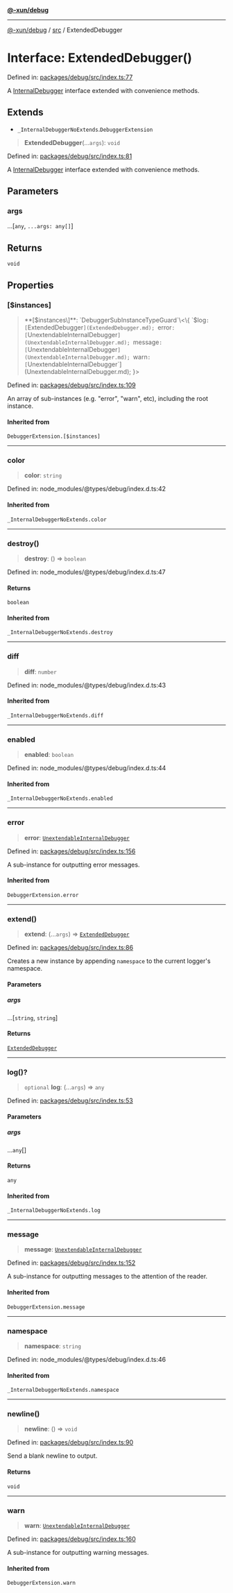 [**@-xun/debug**](../../README.md)

***

[@-xun/debug](../../README.md) / [src](../README.md) / ExtendedDebugger

# Interface: ExtendedDebugger()

Defined in: [packages/debug/src/index.ts:77](https://github.com/Xunnamius/rejoinder/blob/8a30e3e849ce1f6dc4f0e3024c6c25440d95742f/packages/debug/src/index.ts#L77)

A [InternalDebugger](InternalDebugger.md) interface extended with convenience methods.

## Extends

- `_InternalDebuggerNoExtends`.`DebuggerExtension`

> **ExtendedDebugger**(...`args`): `void`

Defined in: [packages/debug/src/index.ts:81](https://github.com/Xunnamius/rejoinder/blob/8a30e3e849ce1f6dc4f0e3024c6c25440d95742f/packages/debug/src/index.ts#L81)

A [InternalDebugger](InternalDebugger.md) interface extended with convenience methods.

## Parameters

### args

...\[`any`, `...args: any[]`\]

## Returns

`void`

## Properties

### \[$instances\]

> **\[$instances\]**: `DebuggerSubInstanceTypeGuard`\<\{ `$log`: [`ExtendedDebugger`](ExtendedDebugger.md); `error`: [`UnextendableInternalDebugger`](UnextendableInternalDebugger.md); `message`: [`UnextendableInternalDebugger`](UnextendableInternalDebugger.md); `warn`: [`UnextendableInternalDebugger`](UnextendableInternalDebugger.md); \}\>

Defined in: [packages/debug/src/index.ts:109](https://github.com/Xunnamius/rejoinder/blob/8a30e3e849ce1f6dc4f0e3024c6c25440d95742f/packages/debug/src/index.ts#L109)

An array of sub-instances (e.g. "error", "warn", etc), including the root
instance.

#### Inherited from

`DebuggerExtension.[$instances]`

***

### color

> **color**: `string`

Defined in: node\_modules/@types/debug/index.d.ts:42

#### Inherited from

`_InternalDebuggerNoExtends.color`

***

### destroy()

> **destroy**: () => `boolean`

Defined in: node\_modules/@types/debug/index.d.ts:47

#### Returns

`boolean`

#### Inherited from

`_InternalDebuggerNoExtends.destroy`

***

### diff

> **diff**: `number`

Defined in: node\_modules/@types/debug/index.d.ts:43

#### Inherited from

`_InternalDebuggerNoExtends.diff`

***

### enabled

> **enabled**: `boolean`

Defined in: node\_modules/@types/debug/index.d.ts:44

#### Inherited from

`_InternalDebuggerNoExtends.enabled`

***

### error

> **error**: [`UnextendableInternalDebugger`](UnextendableInternalDebugger.md)

Defined in: [packages/debug/src/index.ts:156](https://github.com/Xunnamius/rejoinder/blob/8a30e3e849ce1f6dc4f0e3024c6c25440d95742f/packages/debug/src/index.ts#L156)

A sub-instance for outputting error messages.

#### Inherited from

`DebuggerExtension.error`

***

### extend()

> **extend**: (...`args`) => [`ExtendedDebugger`](ExtendedDebugger.md)

Defined in: [packages/debug/src/index.ts:86](https://github.com/Xunnamius/rejoinder/blob/8a30e3e849ce1f6dc4f0e3024c6c25440d95742f/packages/debug/src/index.ts#L86)

Creates a new instance by appending `namespace` to the current logger's
namespace.

#### Parameters

##### args

...\[`string`, `string`\]

#### Returns

[`ExtendedDebugger`](ExtendedDebugger.md)

***

### log()?

> `optional` **log**: (...`args`) => `any`

Defined in: [packages/debug/src/index.ts:53](https://github.com/Xunnamius/rejoinder/blob/8a30e3e849ce1f6dc4f0e3024c6c25440d95742f/packages/debug/src/index.ts#L53)

#### Parameters

##### args

...`any`[]

#### Returns

`any`

#### Inherited from

`_InternalDebuggerNoExtends.log`

***

### message

> **message**: [`UnextendableInternalDebugger`](UnextendableInternalDebugger.md)

Defined in: [packages/debug/src/index.ts:152](https://github.com/Xunnamius/rejoinder/blob/8a30e3e849ce1f6dc4f0e3024c6c25440d95742f/packages/debug/src/index.ts#L152)

A sub-instance for outputting messages to the attention of the reader.

#### Inherited from

`DebuggerExtension.message`

***

### namespace

> **namespace**: `string`

Defined in: node\_modules/@types/debug/index.d.ts:46

#### Inherited from

`_InternalDebuggerNoExtends.namespace`

***

### newline()

> **newline**: () => `void`

Defined in: [packages/debug/src/index.ts:90](https://github.com/Xunnamius/rejoinder/blob/8a30e3e849ce1f6dc4f0e3024c6c25440d95742f/packages/debug/src/index.ts#L90)

Send a blank newline to output.

#### Returns

`void`

***

### warn

> **warn**: [`UnextendableInternalDebugger`](UnextendableInternalDebugger.md)

Defined in: [packages/debug/src/index.ts:160](https://github.com/Xunnamius/rejoinder/blob/8a30e3e849ce1f6dc4f0e3024c6c25440d95742f/packages/debug/src/index.ts#L160)

A sub-instance for outputting warning messages.

#### Inherited from

`DebuggerExtension.warn`
